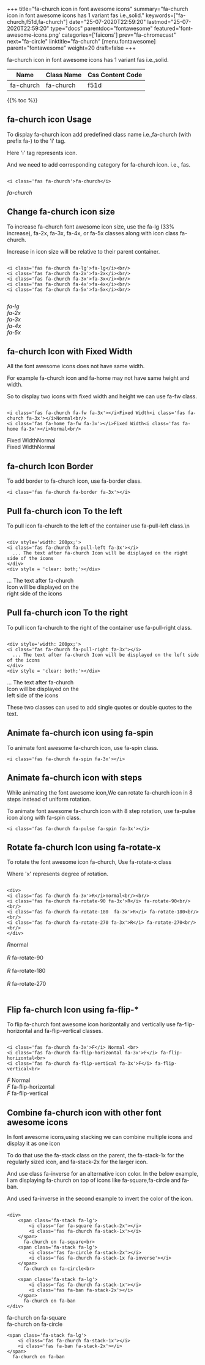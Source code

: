 +++
title="fa-church icon in font awesome icons"
summary="fa-church icon in font awesome icons has 1 variant fas i.e.,solid."
keywords=["fa-church,f51d,fa-church"]
date="25-07-2020T22:59:20"
lastmod="25-07-2020T22:59:20"
type="docs"
parentdoc="fontawesome"
featured='font-awesome-icons.png'
categories=['faicons']
prev="fa-chromecast"
next="fa-circle"
linktitle="fa-church"
[menu.fontawesome]
parent="fontawesome"
weight=20
draft=false
+++


fa-church icon in font awesome icons has 1 variant fas i.e.,solid.

<div class='table-responsive'><table class='table'><thead><tr><th>Name</th><th>Class Name</th><th>Css Content Code</th></tr></thead><tbody><tr><td>fa-church</td><td>fa-church</td><td>f51d</td></tr></tbody></table></div>


{{% toc %}}


## fa-church icon Usage

To display fa-church icon add predefined class name i.e.,fa-church (with prefix fa-) to the 'i' tag.

Here 'i' tag represents icon.

And we need to add corresponding category for fa-church icon. i.e., fas.


```

<i class='fas fa-church'>fa-church</i>
```

<i class='fas fa-church'>fa-church</i>




## Change fa-church icon size
To increase fa-church font awesome icon size, use the fa-lg (33% increase), fa-2x, fa-3x, fa-4x, or fa-5x classes along with icon class fa-church.

Increase in icon size will be relative to their parent container. 

```

<i class='fas fa-church fa-lg'>fa-lg</i><br/>
<i class='fas fa-church fa-2x'>fa-2x</i><br/>
<i class='fas fa-church fa-3x'>fa-3x</i><br/>
<i class='fas fa-church fa-4x'>fa-4x</i><br/>
<i class='fas fa-church fa-5x'>fa-5x</i><br/>
            
```

<i class='fas fa-church fa-lg'>fa-lg</i><br/>
<i class='fas fa-church fa-2x'>fa-2x</i><br/>
<i class='fas fa-church fa-3x'>fa-3x</i><br/>
<i class='fas fa-church fa-4x'>fa-4x</i><br/>
<i class='fas fa-church fa-5x'>fa-5x</i><br/>
            



## fa-church Icon with Fixed Width 

All the font awesome icons does not have same width.

For example fa-church icon and fa-home may not have same height and width.

So to display two icons with fixed width and height we can use fa-fw class.


```

<i class='fas fa-church fa-fw fa-3x'></i>Fixed Width<i class='fas fa-church fa-3x'></i>Normal<br/>
<i class='fas fa-home fa-fw fa-3x'></i>Fixed Width<i class='fas fa-home fa-3x'></i>Normal<br/>
```

<i class='fas fa-church fa-fw fa-3x'></i>Fixed Width<i class='fas fa-church fa-3x'></i>Normal<br/>
<i class='fas fa-home fa-fw fa-3x'></i>Fixed Width<i class='fas fa-home fa-3x'></i>Normal<br/>



## fa-church Icon Border 

To add border to fa-church icon, use fa-border class.


```
<i class='fas fa-church fa-border fa-3x'></i>

```
<i class='fas fa-church fa-border fa-3x'></i>





## Pull fa-church icon To the left

To pull icon fa-church to the left of the container use fa-pull-left class.\n

```

<div style='width: 200px;'>
<i class='fas fa-church fa-pull-left fa-3x'></i>
  ... The text after fa-church Icon will be displayed on the right side of the icons
</div>
<div style = 'clear: both;'></div>
```

<div style='width: 200px;'>
<i class='fas fa-church fa-pull-left fa-3x'></i>
  ... The text after fa-church Icon will be displayed on the right side of the icons
</div>
<div style = 'clear: both;'></div>




## Pull fa-church icon To the right
To pull icon fa-church to the right of the container use fa-pull-right class.

```

<div style='width: 200px;'>
<i class='fas fa-church fa-pull-right fa-3x'></i>
  ... The text after fa-church Icon will be displayed on the left side of the icons
</div>
<div style = 'clear: both;'></div>
```

<div style='width: 200px;'>
<i class='fas fa-church fa-pull-right fa-3x'></i>
  ... The text after fa-church Icon will be displayed on the left side of the icons
</div>
<div style = 'clear: both;'></div>

These two classes can used to add single quotes or double quotes to the text.


## Animate fa-church icon using fa-spin
To animate font awesome fa-church icon, use fa-spin class.

```
<i class='fas fa-church fa-spin fa-3x'></i>
```
<i class='fas fa-church fa-spin fa-3x'></i>




## Animate fa-church icon with steps
While animating the font awesome icon,We can rotate fa-church icon in 8 steps instead of uniform rotation.

To animate font awesome fa-church icon with 8 step rotation, use fa-pulse icon along with fa-spin class.


```
<i class='fas fa-church fa-pulse fa-spin fa-3x'></i>

```
<i class='fas fa-church fa-pulse fa-spin fa-3x'></i>





## Rotate fa-church Icon using fa-rotate-x
To rotate the font awesome icon fa-church, Use fa-rotate-x class

Where 'x' represents degree of rotation.


```

<div>
<i class='fas fa-church fa-3x'>R</i>normal<br/><br/>
<i class='fas fa-church fa-rotate-90 fa-3x'>R</i> fa-rotate-90<br/><br/> 
<i class='fas fa-church fa-rotate-180  fa-3x'>R</i> fa-rotate-180<br/><br/> 
<i class='fas fa-church fa-rotate-270 fa-3x'>R</i> fa-rotate-270<br/><br/>
</div>
```

<div>
<i class='fas fa-church fa-3x'>R</i>normal<br/><br/>
<i class='fas fa-church fa-rotate-90 fa-3x'>R</i> fa-rotate-90<br/><br/> 
<i class='fas fa-church fa-rotate-180  fa-3x'>R</i> fa-rotate-180<br/><br/> 
<i class='fas fa-church fa-rotate-270 fa-3x'>R</i> fa-rotate-270<br/><br/>
</div>




## Flip fa-church Icon using fa-flip-*
To flip fa-church font awesome icon horizontally and vertically use fa-flip-horizontal and fa-flip-vertical classes. 

```

<i class='fas fa-church fa-3x'>F</i> Normal <br>
<i class='fas fa-church fa-flip-horizontal fa-3x'>F</i> fa-flip-horizontal<br>
<i class='fas fa-church fa-flip-vertical fa-3x'>F</i> fa-flip-vertical<br>
```

<i class='fas fa-church fa-3x'>F</i> Normal <br>
<i class='fas fa-church fa-flip-horizontal fa-3x'>F</i> fa-flip-horizontal<br>
<i class='fas fa-church fa-flip-vertical fa-3x'>F</i> fa-flip-vertical<br>




## Combine fa-church icon with other font awesome icons
In font awesome icons,using stacking we can combine multiple icons and display it as one icon 

To do that use the fa-stack class on the parent, the fa-stack-1x for the regularly sized icon, and fa-stack-2x for the larger icon.

And use class fa-inverse for an alternative icon color. 
In the below example, I am displaying fa-church on top of icons like fa-square,fa-circle and fa-ban.

And used fa-inverse in the second example to invert the color of the icon.

```

<div>
    <span class='fa-stack fa-lg'>
        <i class='far fa-square fa-stack-2x'></i>
        <i class='fas fa-church fa-stack-1x'></i>
    </span>
      fa-church on fa-square<br>
    <span class='fa-stack fa-lg'>
        <i class='fas fa-circle fa-stack-2x'></i>
        <i class='fas fa-church fa-stack-1x fa-inverse'></i>
    </span>
      fa-church on fa-circle<br>

    <span class='fa-stack fa-lg'>
        <i class='fas fa-church fa-stack-1x'></i>
        <i class='fas fa-ban fa-stack-2x'></i>
    </span>
      fa-church on fa-ban
</div>
```

<div>
    <span class='fa-stack fa-lg'>
        <i class='far fa-square fa-stack-2x'></i>
        <i class='fas fa-church fa-stack-1x'></i>
    </span>
      fa-church on fa-square<br>
    <span class='fa-stack fa-lg'>
        <i class='fas fa-circle fa-stack-2x'></i>
        <i class='fas fa-church fa-stack-1x fa-inverse'></i>
    </span>
      fa-church on fa-circle<br>

    <span class='fa-stack fa-lg'>
        <i class='fas fa-church fa-stack-1x'></i>
        <i class='fas fa-ban fa-stack-2x'></i>
    </span>
      fa-church on fa-ban
</div>






